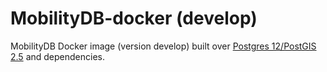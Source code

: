 # MobilityDB-docker (develop)

MobilityDB Docker image (version develop) built over [Postgres 12/PostGIS 2.5](https://hub.docker.com/r/postgis/postgis) and dependencies.